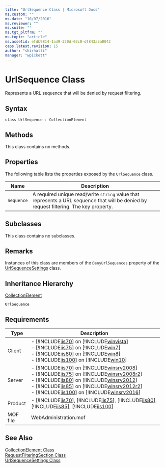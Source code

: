 ```yaml
---
title: "UrlSequence Class | Microsoft Docs"
ms.custom: ""
ms.date: "10/07/2016"
ms.reviewer: ""
ms.suite: ""
ms.tgt_pltfrm: ""
ms.topic: "article"
ms.assetid: efdb9814-1ad9-320d-03c0-df843a5a0043
caps.latest.revision: 15
author: "shirhatti"
manager: "wpickett"
---
```

# UrlSequence Class
Represents a URL sequence that will be denied by request filtering.  
  
## Syntax  
  
```vbs  
class UrlSequence : CollectionElement  
```  
  
## Methods  
 This class contains no methods.  
  
## Properties  
 The following table lists the properties exposed by the `UrlSequence` class.  
  
|Name|Description|  
|----------|-----------------|  
|`Sequence`|A required unique read/write `string` value that represents a URL sequence that will be denied by request filtering. The key property.|  
  
## Subclasses  
 This class contains no subclasses.  
  
## Remarks  
 Instances of this class are members of the `DenyUrlSequences` property of the [UrlSequenceSettings](../../reference/admin/urlsequencesettings-class.md) class.  
  
## Inheritance Hierarchy  
 [CollectionElement](../../reference/admin/collectionelement-class.md)  
  
 `UrlSequence`  
  
## Requirements  
  
|Type|Description|  
|----------|-----------------|  
|Client|-   [!INCLUDE[iis70](../../reference/admin/includes/iis70-md.md)] on [!INCLUDE[winvista](../../reference/admin/includes/winvista-md.md)]<br />-   [!INCLUDE[iis75](../../reference/admin/includes/iis75-md.md)] on [!INCLUDE[win7](../../reference/admin/includes/win7-md.md)]<br />-   [!INCLUDE[iis80](../../reference/admin/includes/iis80-md.md)] on [!INCLUDE[win8](../../reference/admin/includes/win8-md.md)]<br />-   [!INCLUDE[iis100](../../reference/admin/includes/iis100-md.md)] on [!INCLUDE[win10](../../reference/admin/includes/win10-md.md)]|  
|Server|-   [!INCLUDE[iis70](../../reference/admin/includes/iis70-md.md)] on [!INCLUDE[winsrv2008](../../reference/admin/includes/winsrv2008-md.md)]<br />-   [!INCLUDE[iis75](../../reference/admin/includes/iis75-md.md)] on [!INCLUDE[winsrv2008r2](../../reference/admin/includes/winsrv2008r2-md.md)]<br />-   [!INCLUDE[iis80](../../reference/admin/includes/iis80-md.md)] on [!INCLUDE[winsrv2012](../../reference/admin/includes/winsrv2012-md.md)]<br />-   [!INCLUDE[iis85](../../reference/admin/includes/iis85-md.md)] on [!INCLUDE[winsrv2012r2](../../reference/admin/includes/winsrv2012r2-md.md)]<br />-   [!INCLUDE[iis100](../../reference/admin/includes/iis100-md.md)] on [!INCLUDE[winsrv2016](../../reference/admin/includes/winsrv2016-md.md)]|  
|Product|-   [!INCLUDE[iis70](../../reference/admin/includes/iis70-md.md)], [!INCLUDE[iis75](../../reference/admin/includes/iis75-md.md)], [!INCLUDE[iis80](../../reference/admin/includes/iis80-md.md)], [!INCLUDE[iis85](../../reference/admin/includes/iis85-md.md)], [!INCLUDE[iis100](../../reference/admin/includes/iis100-md.md)]|  
|MOF file|WebAdministration.mof|  
  
## See Also  
 [CollectionElement Class](../../reference/admin/collectionelement-class.md)   
 [RequestFilteringSection Class](../../reference/admin/requestfilteringsection-class.md)   
 [UrlSequenceSettings Class](../../reference/admin/urlsequencesettings-class.md)